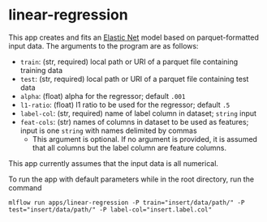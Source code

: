 # linear-regression

This app creates and fits an [Elastic Net](http://scikit-learn.org/stable/modules/generated/sklearn.linear_model.ElasticNet.html) model based on parquet-formatted input data. The arguments to the program are as follows:
* `train`: (str, required) local path or URI of a parquet file containing training data
* `test`: (str, required) local path or URI of a parquet file containing test data
* `alpha`: (float) alpha for the regressor; default `.001`
* `l1-ratio`: (float) l1 ratio to be used for the regressor; default `.5`
* `label-col`: (str, required) name of label column in dataset; `string` input
* `feat-cols`: (str) names of columns in dataset to be used as features; input is one `string` with names delimited by commas
    * This argument is optional. If no argument is provided, it is assumed that all columns but the label column are feature columns.

This app currently assumes that the input data is all numerical.

To run the app with default parameters while in the root directory, run the command 
```
mlflow run apps/linear-regression -P train="insert/data/path/" -P test="insert/data/path/" -P label-col="insert.label.col"
```